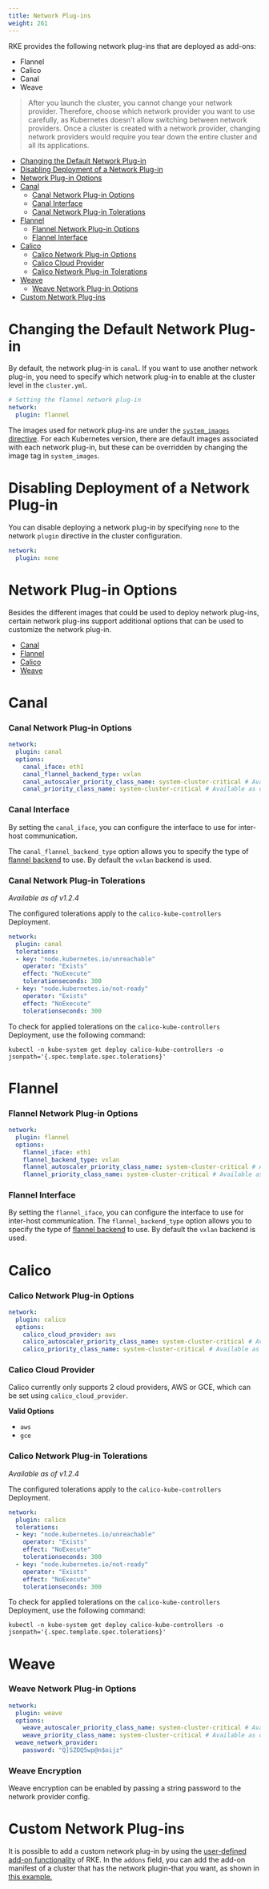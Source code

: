 ```yaml
---
title: Network Plug-ins
weight: 261
---
```


RKE provides the following network plug-ins that are deployed as add-ons:

- Flannel
- Calico
- Canal
- Weave

> After you launch the cluster, you cannot change your network provider. Therefore, choose which network provider you want to use carefully, as Kubernetes doesn’t allow switching between network providers. Once a cluster is created with a network provider, changing network providers would require you tear down the entire cluster and all its applications.

- [Changing the Default Network Plug-in](#changing-the-default-network-plug-in)
- [Disabling Deployment of a Network Plug-in](#disabling-deployment-of-a-network-plug-in)
- [Network Plug-in Options](#network-plug-in-options)
- [Canal](#canal)
  - [Canal Network Plug-in Options](#canal-network-plug-in-options)
  - [Canal Interface](#canal-interface)
  - [Canal Network Plug-in Tolerations](#canal-network-plug-in-tolerations)
- [Flannel](#flannel)
  - [Flannel Network Plug-in Options](#flannel-network-plug-in-options)
  - [Flannel Interface](#flannel-interface)
- [Calico](#calico)
  - [Calico Network Plug-in Options](#calico-network-plug-in-options)
  - [Calico Cloud Provider](#calico-cloud-provider)
  - [Calico Network Plug-in Tolerations](#calico-network-plug-in-tolerations)
- [Weave](#weave)
  - [Weave Network Plug-in Options](#weave-network-plug-in-options)
- [Custom Network Plug-ins](#custom-network-plug-ins)

# Changing the Default Network Plug-in

By default, the network plug-in is `canal`. If you want to use another network plug-in, you need to specify which network plug-in to enable at the cluster level in the `cluster.yml`.

```yaml
# Setting the flannel network plug-in
network:
  plugin: flannel
```

The images used for network plug-ins are under the [`system_images` directive]({{<baseurl>}}/rke/latest/en/config-options/system-images/). For each Kubernetes version, there are default images associated with each network plug-in, but these can be overridden by changing the image tag in `system_images`.

# Disabling Deployment of a Network Plug-in

You can disable deploying a network plug-in by specifying `none` to the network `plugin` directive in the cluster configuration.

```yaml
network:
  plugin: none
```

# Network Plug-in Options

Besides the different images that could be used to deploy network plug-ins, certain network plug-ins support additional options that can be used to customize the network plug-in.

- [Canal](#canal)
- [Flannel](#flannel)
- [Calico](#calico)
- [Weave](#weave)

# Canal

### Canal Network Plug-in Options

```yaml
network:
  plugin: canal
  options:
    canal_iface: eth1
    canal_flannel_backend_type: vxlan
    canal_autoscaler_priority_class_name: system-cluster-critical # Available as of RKE v1.2.6+
    canal_priority_class_name: system-cluster-critical # Available as of RKE v1.2.6+
```

### Canal Interface

By setting the `canal_iface`, you can configure the interface to use for inter-host communication.

The `canal_flannel_backend_type` option allows you to specify the type of [flannel backend](https://github.com/coreos/flannel/blob/master/Documentation/backends.md) to use. By default the `vxlan` backend is used.

### Canal Network Plug-in Tolerations

_Available as of v1.2.4_

The configured tolerations apply to the `calico-kube-controllers` Deployment.

```yaml
network:
  plugin: canal
  tolerations:
  - key: "node.kubernetes.io/unreachable"
    operator: "Exists"
    effect: "NoExecute"
    tolerationseconds: 300
  - key: "node.kubernetes.io/not-ready"
    operator: "Exists"
    effect: "NoExecute"
    tolerationseconds: 300
```

To check for applied tolerations on the `calico-kube-controllers` Deployment, use the following command:

```
kubectl -n kube-system get deploy calico-kube-controllers -o jsonpath='{.spec.template.spec.tolerations}'
```

# Flannel
### Flannel Network Plug-in Options

```yaml
network:
  plugin: flannel
  options:
    flannel_iface: eth1
    flannel_backend_type: vxlan
    flannel_autoscaler_priority_class_name: system-cluster-critical # Available as of RKE v1.2.6+
    flannel_priority_class_name: system-cluster-critical # Available as of RKE v1.2.6+
```

### Flannel Interface

By setting the `flannel_iface`, you can configure the interface to use for inter-host communication.
The `flannel_backend_type` option allows you to specify the type of [flannel backend](https://github.com/coreos/flannel/blob/master/Documentation/backends.md) to use. By default the `vxlan` backend is used.


# Calico

### Calico Network Plug-in Options

```yaml
network:
  plugin: calico
  options:
    calico_cloud_provider: aws
    calico_autoscaler_priority_class_name: system-cluster-critical # Available as of RKE v1.2.6+
    calico_priority_class_name: system-cluster-critical # Available as of RKE v1.2.6+
```
### Calico Cloud Provider

Calico currently only supports 2 cloud providers, AWS or GCE, which can be set using `calico_cloud_provider`.

**Valid Options**

- `aws`
- `gce`

### Calico Network Plug-in Tolerations

_Available as of v1.2.4_

The configured tolerations apply to the `calico-kube-controllers` Deployment.

```yaml
network:
  plugin: calico
  tolerations:
  - key: "node.kubernetes.io/unreachable"
    operator: "Exists"
    effect: "NoExecute"
    tolerationseconds: 300
  - key: "node.kubernetes.io/not-ready"
    operator: "Exists"
    effect: "NoExecute"
    tolerationseconds: 300
```

To check for applied tolerations on the `calico-kube-controllers` Deployment, use the following command:

```
kubectl -n kube-system get deploy calico-kube-controllers -o jsonpath='{.spec.template.spec.tolerations}'
```

# Weave
### Weave Network Plug-in Options

```yaml
network:
  plugin: weave
  options:
    weave_autoscaler_priority_class_name: system-cluster-critical # Available as of RKE v1.2.6+
    weave_priority_class_name: system-cluster-critical # Available as of RKE v1.2.6+
  weave_network_provider:
    password: "Q]SZOQ5wp@n$oijz"
```

### Weave Encryption

Weave encryption can be enabled by passing a string password to the network provider config.

# Custom Network Plug-ins

It is possible to add a custom network plug-in by using the [user-defined add-on functionality]({{<baseurl>}}/rke/latest/en/config-options/add-ons/user-defined-add-ons/) of RKE. In the `addons` field, you can add the add-on manifest of a cluster that has the network plugin-that you want, as shown in [this example.]({{<baseurl>}}/rke/latest/en/config-options/add-ons/network-plugins/custom-network-plugin-example)
